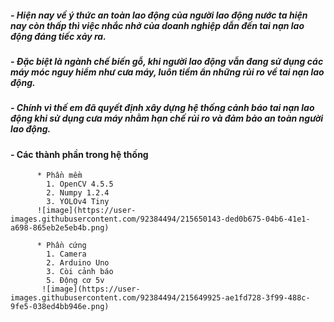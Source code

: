 ##### - Hiện nay về ý thức an toàn lao động của người lao động nước ta hiện nay còn thấp thì việc nhắc nhở của doanh nghiệp dẫn đến tai nạn lao động đáng tiếc xảy ra.
##### - Đặc biệt là ngành chế biến gỗ, khi người lao động vẫn đang sử dụng các máy móc nguy hiểm như cưa máy, luôn tiềm ẩn những rủi ro về tai nạn lao động.
##### - Chính vì thế em đã quyết định xây dựng hệ thống cảnh báo tai nạn lao động khi sử dụng cưa máy nhằm hạn chế rủi ro và đảm bảo an toàn người lao động.

#### - Các thành phần trong hệ thống
          * Phần mềm
            1. OpenCV 4.5.5
            2. Numpy 1.2.4
            3. YOLOv4 Tiny
          ![image](https://user-images.githubusercontent.com/92384494/215650143-ded0b675-04b6-41e1-a698-865eb2e5eb4b.png)
          
          * Phần cứng
            1. Camera
            2. Arduino Uno
            3. Còi cảnh báo
            5. Động cơ 5v
           ![image](https://user-images.githubusercontent.com/92384494/215649925-ae1fd728-3f99-488c-9fe5-038ed4bb946e.png)


                  
                  
            
          

